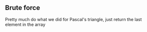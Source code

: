 ## Brute force
Pretty much do what we did for Pascal's triangle, just return the last element in the array
